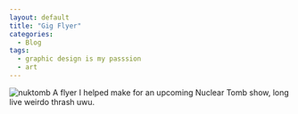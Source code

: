 ```yaml
---
layout: default
title: "Gig Flyer"
categories:
  - Blog
tags:
  - graphic design is my passsion
  - art
---
```

<img src="{{site.baseurl | prepend: site.url}}assets/nuktomb.jpg" alt="nuktomb" />
A flyer I helped make for an upcoming Nuclear Tomb show, long live weirdo thrash uwu.
